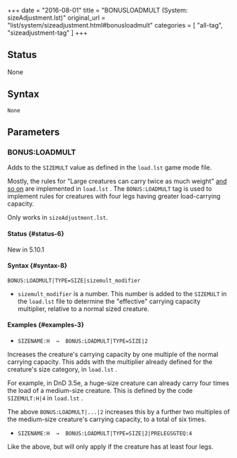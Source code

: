 +++
date = "2016-08-01"
title = "BONUSLOADMULT (System: sizeAdjustment.lst)"
original_url = "list/system/sizeadjustment.html#bonusloadmult"
categories = [ "all-tag", "sizeadjustment-tag" ]
+++

## Status

None

## Syntax

`None`

## Parameters




<span id="bonusloadmult"></span>

### BONUS:LOADMULT

Adds to the `SIZEMULT` value as defined in the `load.lst` game mode
file.

Mostly, the rules for "Large creatures can carry twice as much weight"
[and so
on](http://www.d20srd.org/srd/carryingCapacity.htm#biggerandSmallerCreatures)
are implemented in `load.lst` . The `BONUS:LOADMULT` tag is used to
implement rules for creatures with four legs having greater
load-carrying capacity.

Only works in `sizeAdjustment.lst`.

#### Status {#status-6}

New in 5.10.1

#### Syntax {#syntax-8}

`BONUS:LOADMULT|TYPE=SIZE|sizemult_modifier`

-   `sizemult_modifier` is a number. This number is added to the
    `SIZEMULT` in the `load.lst` file to determine the "effective"
    carrying capacity multiplier, relative to a normal sized creature.

#### Examples {#examples-3}

-   `SIZENAME:H  →  BONUS:LOADMULT|TYPE=SIZE|2`

Increases the creature's carrying capacity by one multiple of the normal
carrying capacity. This adds with the multiplier already defined for the
creature's size category, in `load.lst` .

For example, in DnD 3.5e, a huge-size creature can already carry four
times the load of a medium-size creature. This is defined by the code
`SIZEMULT:H|4` in `load.lst` .

The above `BONUS:LOADMULT|...|2` increases this by a further two
multiples of the medium-size creature's carrying capacity, to a total of
six times.

-   `SIZENAME:H  →  BONUS:LOADMULT|TYPE=SIZE|2|PRELEGSGTEQ:4`

Like the above, but will only apply if the creature has at least four
legs.

